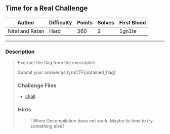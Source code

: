 ## Time for a Real Challenge

| Author | Difficulty | Points | Solves | First Blood    |
| ------ | ---------- | ------ | ------ | -------------- |
| Niral and Ratan | Hard   | 360    | 2   | 1gn1te |

---

### Description

<blockquote>
Exctract the flag from the executable.

Submit your answer as tyroCTF{obtained_flag}

### Challenge Files

- [chall](dist/chall)

### Hints
>
>! When Decompilation does not work, Maybe its time to try something else?
